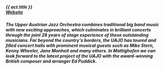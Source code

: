##### **{{ act.title }}** <br> <a target="_blank" rel="noopener noreferrer" href="http://www.toene.at/uajo/">Website</a>

##### The Upper Austrian Jazz Orchestra combines traditional big band music with new exciting approaches, which culminates in brilliant concerts through the joint 28 years of stage experience of these outstanding musicians. Far beyond the country's borders, the UAJO has toured and filled concert halls with prominent musical guests such as Mike Stern, Kenny Wheeler, Jane Monheit and many others. In Mattighofen we can look forward to the latest project of the UAJO with the award-winning British composer and arranger Ed Puddick.

